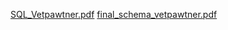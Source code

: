 [SQL_Vetpawtner.pdf](https://github.com/user-attachments/files/22252146/SQL_Vetpawtner.pdf)
[final_schema_vetpawtner.pdf](https://github.com/user-attachments/files/22252391/final_schema_vetpawtner.pdf)
